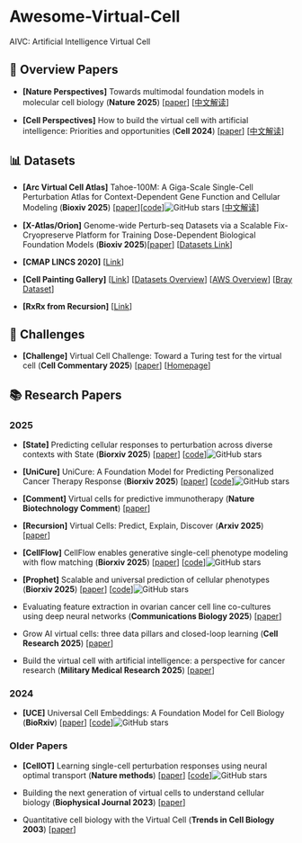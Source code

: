 # Awesome-Virtual-Cell

AIVC: Artificial Intelligence Virtual Cell

## 🔬 Overview Papers
- <a name=""></a> **[Nature Perspectives]** Towards multimodal foundation models in molecular cell biology (**Nature 2025**) [[paper](https://www.nature.com/articles/s41586-025-08710-y)] [[中文解读](https://mp.weixin.qq.com/s/BQw0kzfcREYHAyaYqm5MrA)] 

- <a name=""></a> **[Cell Perspectives]** How to build the virtual cell with artificial intelligence: Priorities and opportunities (**Cell 2024**) [[paper](https://www.cell.com/cell/fulltext/S0092-8674(24)01332-1)] [[中文解读](https://zhuanlan.zhihu.com/p/12552020780)] 


## 📊 Datasets
- <a name=""></a> **[Arc Virtual Cell Atlas]** Tahoe-100M: A Giga-Scale Single-Cell Perturbation Atlas for Context-Dependent Gene Function and Cellular Modeling (**Bioxiv 2025**) [[paper](https://www.biorxiv.org/content/10.1101/2025.02.20.639398v1)][[code](https://github.com/ArcInstitute/arc-virtual-cell-atlas)]![GitHub stars](https://img.shields.io/github/stars/ArcInstitute/arc-virtual-cell-atlas.svg?logo=github&label=Stars) [[中文解读](https://zhuanlan.zhihu.com/p/28908614524)] 

- <a name=""></a>**[X-Atlas/Orion]** Genome-wide Perturb-seq Datasets via a Scalable Fix-Cryopreserve Platform for Training Dose-Dependent Biological Foundation Models (**Bioxiv 2025**)[[paper](https://www.biorxiv.org/content/10.1101/2025.06.11.659105v1)]  [[Datasets Link](https://doi.org/10.25452/figshare.plus.29190726)] 

- <a name=""></a> **[CMAP LINCS 2020]** [[Link](https://clue.io/data/CMap2020#LINCS2020)]

- <a name=""></a>**[Cell Painting Gallery]** [[Link](https://registry.opendata.aws/cellpainting-gallery/)]  [[Datasets Overview](https://github.com/broadinstitute/cellpainting-gallery/blob/main/README.md)]  [[AWS Overview](https://open.quiltdata.com/b/cellpainting-gallery/tree/)] [[Bray Dataset](https://github.com/gigascience/paper-bray2017/tree/master)]
- <a name=""></a>**[RxRx from Recursion]** [[Link](https://www.rxrx.ai/datasets)]


## 🎯 Challenges
- <a name=""></a> **[Challenge]** Virtual Cell Challenge: Toward a Turing test for the virtual cell (**Cell Commentary 2025**) [[paper](https://www.cell.com/cell/fulltext/S0092-8674(25)00675-0)]  [[Homepage](https://virtualcellchallenge.org/)]

## 📚 Research Papers

### 2025

- <a name=""></a> **[State]** Predicting cellular responses to perturbation across diverse contexts with State (**Biorxiv 2025**) [[paper](https://arcinstitute.org/manuscripts/State)]  [[code](https://github.com/ArcInstitute/state)]![GitHub stars](https://img.shields.io/github/stars/ArcInstitute/state.svg?logo=github&label=Stars)

- <a name=""></a> **[UniCure]** UniCure: A Foundation Model for Predicting Personalized Cancer Therapy Response (**Biorxiv 2025**) [[paper](https://www.biorxiv.org/content/10.1101/2025.06.14.658531v1)]  [[code](https://github.com/ZexiChen502/UniCure)]![GitHub stars](https://img.shields.io/github/stars/ZexiChen502/UniCure.svg?logo=github&label=Stars)

- <a name=""></a> **[Comment]** Virtual cells for predictive immunotherapy (**Nature Biotechnology Comment**) [[paper](https://www.nature.com/articles/s41587-025-02583-2)]

- <a name=""></a> **[Recursion]** Virtual Cells: Predict, Explain, Discover (**Arxiv 2025**) [[paper](https://arxiv.org/pdf/2505.14613)]

- <a name=""></a> **[CellFlow]** CellFlow enables generative single-cell phenotype modeling with flow matching (**Biorxiv 2025**) [[paper](https://www.biorxiv.org/content/10.1101/2025.04.11.648220v1.full.pdf)]  [[code](https://github.com/theislab/CellFlow)]![GitHub stars](https://img.shields.io/github/stars/theislab/CellFlow.svg?logo=github&label=Stars)


- <a name=""></a> **[Prophet]** Scalable and universal prediction of cellular phenotypes (**Biorxiv 2025**) [[paper](https://www.biorxiv.org/content/10.1101/2024.08.12.607533v2.full.pdf)]  [[code](https://github.com/theislab/prophet)]![GitHub stars](https://img.shields.io/github/stars/theislab/prophet.svg?logo=github&label=Stars)


- <a name=""></a> Evaluating feature extraction in ovarian cancer cell line co-cultures using deep neural networks (**Communications Biology 2025**) [[paper](https://www.nature.com/articles/s42003-025-07766-w)]

- <a name=""></a> Grow AI virtual cells: three data pillars and closed-loop learning (**Cell Research 2025**) [[paper](https://www.nature.com/articles/s41422-025-01101-y)]

- <a name=""></a> Build the virtual cell with artificial intelligence: a perspective for cancer research (**Military Medical Research 2025**) [[paper](https://link.springer.com/article/10.1186/s40779-025-00591-6)]


### 2024

- <a name=""></a> **[UCE]** Universal Cell Embeddings: A Foundation Model for Cell Biology (**BioRxiv**) [[paper](https://www.biorxiv.org/content/10.1101/2023.11.28.568918v2)]  [[code](https://github.com/snap-stanford/UCE)]![GitHub stars](https://img.shields.io/github/stars/snap-stanford/UCE.svg?logo=github&label=Stars)



### Older Papers

- <a name=""></a> **[CellOT]** Learning single-cell perturbation responses using neural optimal transport (**Nature methods**) [[paper](https://www.nature.com/articles/s41592-023-01969-x)]  [[code](https://github.com/bunnech/cellot)]![GitHub stars](https://img.shields.io/github/stars/bunnech/cellot.svg?logo=github&label=Stars)


- <a name=""></a> Building the next generation of virtual cells to understand cellular biology (**Biophysical Journal 2023**) [[paper](https://www.sciencedirect.com/science/article/pii/S0006349523002369)]

- <a name=""></a> Quantitative cell biology with the Virtual Cell (**Trends in Cell Biology 2003**) [[paper](https://www.sciencedirect.com/science/article/pii/S0962892403002150)]

